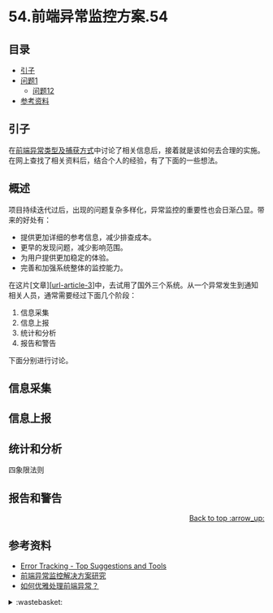 # 54.前端异常监控方案.54
## <a name="index"></a> 目录
- [引子](#start)
- [问题1](#style)
  - [问题12](#link)
- [参考资料](#reference)


## <a name="start"></a> 引子
在[前端异常类型及捕获方式][url-blog-53]中讨论了相关信息后，接着就是该如何去合理的实施。在网上查找了相关资料后，结合个人的经验，有了下面的一些想法。

## 概述
项目持续迭代过后，出现的问题复杂多样化，异常监控的重要性也会日渐凸显。带来的好处有：
- 提供更加详细的参考信息，减少排查成本。
- 更早的发现问题，减少影响范围。
- 为用户提供更加稳定的体验。
- 完善和加强系统整体的监控能力。

在这片[文章][[url-article-3]]中，去试用了国外三个系统。从一个异常发生到通知相关人员，通常需要经过下面几个阶段：
1. 信息采集
2. 信息上报
3. 统计和分析
4. 报告和警告

下面分别进行讨论。

## 信息采集



## 信息上报

## 统计和分析
四象限法则
## 报告和警告



<div align="right"><a href="#index">Back to top :arrow_up:</a></div>

## <a name="reference"></a> 参考资料
- [Error Tracking - Top Suggestions and Tools][url-article-3]
- [前端异常监控解决方案研究][url-article-1]
- [如何优雅处理前端异常？][url-article-2]

[url-base]:https://xxholic.github.io/blog/draft

[url-article-1]:https://cdc.tencent.com/2018/09/13/frontend-exception-monitor-research/
[url-article-2]:http://jartto.wang/2018/11/20/js-exception-handling/index.html
[url-article-3]:http://jartto.wang/2018/11/20/js-exception-handling/index.html

[url-wesite-1]:https://rollbar.com
[url-wesite-2]:https://sentry.io/welcome/
[url-wesite-3]:https://logrocket.com

[url-book-1]:https://book.douban.com/subject/1028372/

[url-blog-53]:https://github.com/XXHolic/blog/issues/53

[url-local-rail]:./images/48/rail.png

<details>
<summary>:wastebasket:</summary>


最近在看[《黑暗的左手》][url-book]，里面关于性的设定很有意思，在书中描述的星球上，是没有性别区分的。下面是书中部分摘录。



![49-poster][url-local-poster]

</details>

[url-book]:https://book.douban.com/subject/26916012/
[url-local-poster]:./images/49/poster.jpg
